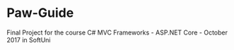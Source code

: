 # Paw-Guide
Final Project for the course C# MVC Frameworks - ASP.NET Core - October 2017 in SoftUni
